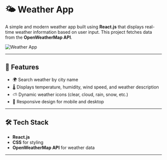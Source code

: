 # 🌤️ Weather App

A simple and modern weather app built using **React.js** that displays real-time weather information based on user input. This project fetches data from the **OpenWeatherMap API**.


![Weather App](https://github.com/user-attachments/assets/ff280ed7-73b3-4cef-ad2c-932b42295b9b)

---

## 🚀 Features

- 🌍 Search weather by city name
- 🌡️ Displays temperature, humidity, wind speed, and weather description
- ⛅ Dynamic weather icons (clear, cloud, rain, snow, etc.)
- 📱 Responsive design for mobile and desktop

---

## 🛠️ Tech Stack

- **React.js**
- **CSS** for styling
- **OpenWeatherMap API** for weather data

---
